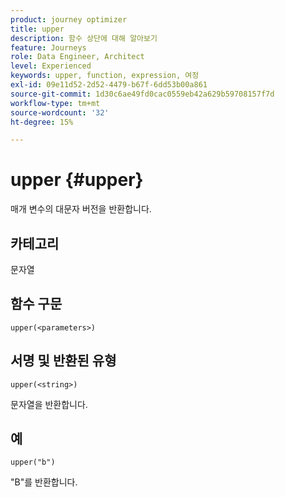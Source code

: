 ```yaml
---
product: journey optimizer
title: upper
description: 함수 상단에 대해 알아보기
feature: Journeys
role: Data Engineer, Architect
level: Experienced
keywords: upper, function, expression, 여정
exl-id: 09e11d52-2d52-4479-b67f-6dd53b00a861
source-git-commit: 1d30c6ae49fd0cac0559eb42a629b59708157f7d
workflow-type: tm+mt
source-wordcount: '32'
ht-degree: 15%

---
```


# upper {#upper}

매개 변수의 대문자 버전을 반환합니다.

## 카테고리

문자열

## 함수 구문

`upper(<parameters>)`

## 서명 및 반환된 유형

`upper(<string>)`

문자열을 반환합니다.

## 예

`upper("b")`

&quot;B&quot;를 반환합니다.
